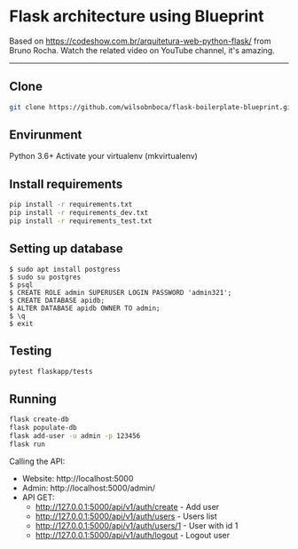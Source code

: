 # Flask architecture using Blueprint

Based on https://codeshow.com.br/arquitetura-web-python-flask/ from Bruno Rocha.
Watch the related video on YouTube channel, it's amazing.

---

## Clone

```bash
git clone https://github.com/wilsobnboca/flask-boilerplate-blueprint.git
```

## Envirunment

Python 3.6+
Activate your virtualenv (mkvirtualenv)

## Install requirements

```bash
pip install -r requirements.txt
pip install -r requirements_dev.txt
pip install -r requirements_test.txt
```

## Setting up database

```
$ sudo apt install postgress
$ sudo su postgres
$ psql
$ CREATE ROLE admin SUPERUSER LOGIN PASSWORD 'admin321';
$ CREATE DATABASE apidb;
$ ALTER DATABASE apidb OWNER TO admin;
$ \q
$ exit
```
## Testing

```bash
pytest flaskapp/tests
```

## Running

```bash
flask create-db
flask populate-db
flask add-user -u admin -p 123456
flask run
```

Calling the API:

- Website: http://localhost:5000
- Admin: http://localhost:5000/admin/
- API GET:
  - http://127.0.0.1:5000/api/v1/auth/create - Add user
  - http://127.0.0.1:5000/api/v1/auth/users - Users list
  - http://127.0.0.1:5000/api/v1/auth/users/1 - User with id 1
  - http://127.0.0.1:5000/api/v1/auth/logout - Logout user
 
